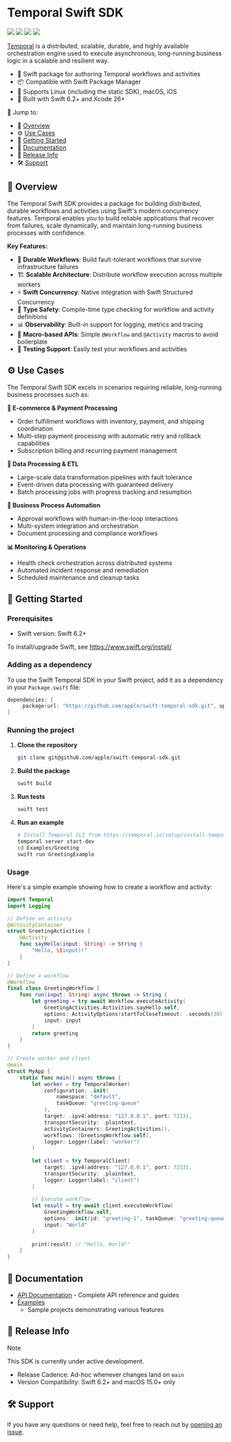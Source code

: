 # Temporal Swift SDK

[![](https://img.shields.io/badge/docc-read_documentation-blue)](https://swiftpackageindex.com/apple/swift-temporal-sdk/documentation)
[![](https://img.shields.io/github/v/release/apple/swift-temporal-sdk)](https://github.com/apple/swift-temporal-sdk/releases)
[![](https://img.shields.io/endpoint?url=https%3A%2F%2Fswiftpackageindex.com%2Fapi%2Fpackages%2Fapple%2Fswift-temporal-sdk%2Fbadge%3Ftype%3Dswift-versions)](https://swiftpackageindex.com/apple/swift-temporal-sdk)
[![](https://img.shields.io/endpoint?url=https%3A%2F%2Fswiftpackageindex.com%2Fapi%2Fpackages%2Fapple%2Fswift-temporal-sdk%2Fbadge%3Ftype%3Dplatforms)](https://swiftpackageindex.com/apple/swift-temporal-sdk)

[Temporal](https://temporal.io/) is a distributed, scalable, durable, and highly
available orchestration engine used to execute asynchronous, long-running
business logic in a scalable and resilient way.

- 🚀 Swift package for authoring Temporal workflows and activities
- 📦 Compatible with Swift Package Manager
- 📱 Supports Linux (including the static SDK), macOS, iOS 
- 🔧 Built with Swift 6.2+ and Xcode 26+

🔗 Jump to:
- 📖 [Overview](#-overview)
- ⚙️ [Use Cases](#%EF%B8%8F-use-cases)
- 🏁 [Getting Started](#-getting-started)
- 📘 [Documentation](#-documentation)
- 🧰 [Release Info](#-release-info)
- 🛠️ [Support](#%EF%B8%8F-support)

## 📖 Overview

The Temporal Swift SDK provides a package for building distributed, durable
workflows and activities using Swift's modern concurrency features. Temporal
enables you to build reliable applications that recover from failures, scale
dynamically, and maintain long-running business processes with confidence.

**Key Features:**
- 🔄 **Durable Workflows**: Build fault-tolerant workflows that survive
  infrastructure failures
- 🏗️ **Scalable Architecture**: Distribute workflow execution across multiple
  workers
- ⚡ **Swift Concurrency**: Native integration with Swift Structured Concurrency
- 🎯 **Type Safety**: Compile-time type checking for workflow and activity
  definitions
- 📊 **Observability**: Built-in support for logging, metrics and tracing
- 🔧 **Macro-based APIs**: Simple `@Workflow` and `@Activity` macros to avoid
  boilerplate
- 🧪 **Testing Support**: Easily test your workflows and activities

## ⚙️ Use Cases

The Temporal Swift SDK excels in scenarios requiring reliable, long-running
business processes such as:

**🛒 E-commerce & Payment Processing**
- Order fulfillment workflows with inventory, payment, and shipping coordination
- Multi-step payment processing with automatic retry and rollback capabilities
- Subscription billing and recurring payment management

**🔄 Data Processing & ETL**
- Large-scale data transformation pipelines with fault tolerance
- Event-driven data processing with guaranteed delivery
- Batch processing jobs with progress tracking and resumption

**🏢 Business Process Automation**
- Approval workflows with human-in-the-loop interactions
- Multi-system integration and orchestration
- Document processing and compliance workflows

**📊 Monitoring & Operations**
- Health check orchestration across distributed systems
- Automated incident response and remediation
- Scheduled maintenance and cleanup tasks

## 🏁 Getting Started

### Prerequisites

- Swift version: Swift 6.2+

To install/upgrade Swift, see https://www.swift.org/install/

### Adding as a dependency

To use the Swift Temporal SDK in your Swift project, add it as a dependency in
your `Package.swift` file:

```swift
dependencies: [
    .package(url: "https://github.com/apple/swift-temporal-sdk.git", upToNextMinor: "0.1.0")
]
```

### Running the project

1. **Clone the repository**
   ```bash
   git clone git@github.com/apple/swift-temporal-sdk.git
   ```

2. **Build the package**
   ```bash
   swift build
   ```

3. **Run tests**
   ```bash
   swift test
   ```

4. **Run an example**
   ```bash
   # Install Temporal CLI from https://temporal.io/setup/install-temporal-cli
   temporal server start-dev
   cd Examples/Greeting
   swift run GreetingExample
   ```

### Usage

Here's a simple example showing how to create a workflow and activity:

```swift
import Temporal
import Logging

// Define an activity
@ActivityContainer
struct GreetingActivities {
    @Activity
    func sayHello(input: String) -> String {
        "Hello, \(input)!"
    }
}

// Define a workflow
@Workflow
final class GreetingWorkflow {
    func run(input: String) async throws -> String {
        let greeting = try await Workflow.executeActivity(
            GreetingActivities.Activities.sayHello.self,
            options: ActivityOptions(startToCloseTimeout: .seconds(30)),
            input: input
        )
        return greeting
    }
}

// Create worker and client
@main
struct MyApp {
    static func main() async throws {
        let worker = try TemporalWorker(
            configuration: .init(
                namespace: "default",
                taskQueue: "greeting-queue"
            ),
            target: .ipv4(address: "127.0.0.1", port: 7233),
            transportSecurity: .plaintext,
            activityContainers: GreetingActivities(),
            workflows: [GreetingWorkflow.self],
            logger: Logger(label: "worker")
        )
        
        let client = try TemporalClient(
            target: .ipv4(address: "127.0.0.1", port: 7233),
            transportSecurity: .plaintext,
            logger: Logger(label: "client")
        )
        
        // Execute workflow
        let result = try await client.executeWorkflow(
            GreetingWorkflow.self,
            options: .init(id: "greeting-1", taskQueue: "greeting-queue"),
            input: "World"
        )
        
        print(result) // "Hello, World!"
    }
}
```

## 📘 Documentation

- [API Documentation](https://swiftpackageindex.com/apple/swift-temporal-sdk/main/documentation/) - Complete
  API reference and guides
- [Examples](https://github.com/apple/swift-temporal-sdk/tree/main/Examples)
  - Sample projects demonstrating various features

## 🧰 Release Info

> [!NOTE]
> This SDK is currently under active development.

- Release Cadence: Ad-hoc whenever changes land on `main`
- Version Compatibility: Swift 6.2+ and macOS 15.0+ only

## 🛠️ Support

If you have any questions or need help, feel free to reach out by [opening an
issue](https://github.com/apple/swift-temporal-sdk/issues).
